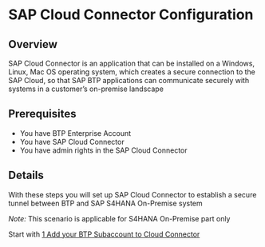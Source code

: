 # SAP Cloud Connector Configuration

## Overview

SAP Cloud Connector is an application that can be installed on a Windows, Linux, Mac OS operating system, which creates a secure connection to the SAP Cloud, so that SAP BTP applications can communicate securely with systems in a customer’s on-premise landscape

## Prerequisites

- You have BTP Enterprise Account
- You have SAP Cloud Connector
- You have admin rights in the SAP Cloud Connector

## Details

With these steps you will set up SAP Cloud Connector to establish a secure tunnel between BTP and SAP S4HANA On-Premise system

*Note:* This scenario is applicable for S4HANA On-Premise part only

Start with [1 Add your BTP Subaccount to Cloud Connector](https://github.com/Sereg20/Task_Center/blob/master/SCC_config/1%20Add%20Subaccount/README.md)
